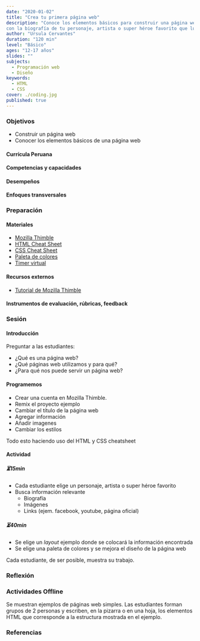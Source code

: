 ```yaml
---
date: "2020-01-02"
title: "Crea tu primera página web"
description: "Conoce los elementos básicos para construir una página web y crea una
con la biografía de tu personaje, artista o super héroe favorito que luego podrás compartir."
author: "Ursula Cervantes"
duration: "120 min"
level: "Básico"
ages: "12-17 años"
slides: ""
subjects:
  - Programación web
  - Diseño
keywords:
  - HTML
  - CSS
cover: ./coding.jpg
published: true
---
```


### Objetivos
* Construir un página web
* Conocer los elementos básicos de una página web

#### Currícula Peruana
#### Competencias y capacidades
#### Desempeños
#### Enfoques transversales

### Preparación

#### Materiales
* [Mozilla Thimble]()
* [HTML Cheat Sheet]()
* [CSS Cheat Sheet]()
* [Paleta de colores](www.coolors.com)
* [Timer virtual]()

#### Recursos externos
* [Tutorial de Mozilla Thimble]()

#### Instrumentos de evaluación, rúbricas, feedback

### Sesión
#### Introducción

Preguntar a las estudiantes:

* ¿Qué es una página web?
* ¿Qué páginas web utilizamos y para qué?
* ¿Para qué nos puede servir un página web?

#### Programemos

* Crear una cuenta en Mozilla Thimble.
* Remix el proyecto ejemplo
* Cambiar el título de la página web
* Agregar información
* Añadir imagenes
* Cambiar los estilos

<span class="purple-text">Todo esto haciendo uso del HTML y CSS cheatsheet</span>

#### Actividad

##### ⏳15min
* Cada estudiante elige un personaje, artista o super héroe favorito
* Busca información relevante
  * Biografía
  * Imágenes
  * Links (ejem. facebook, youtube, página oficial)

##### ⏳40min
* Se elige un _layout_ ejemplo donde se colocará la información encontrada
* Se elige una paleta de colores y se mejora el diseño de la página web

Cada estudiante, de ser posible, muestra su trabajo.

### Reflexión

### Actividades Offline

Se muestran ejemplos de páginas web simples. Las estudiantes forman grupos de 2
personas y escriben, en la pizarra o en una hoja, los elementos HTML que corresponde
a la estructura mostrada en el ejemplo.

### Referencias
